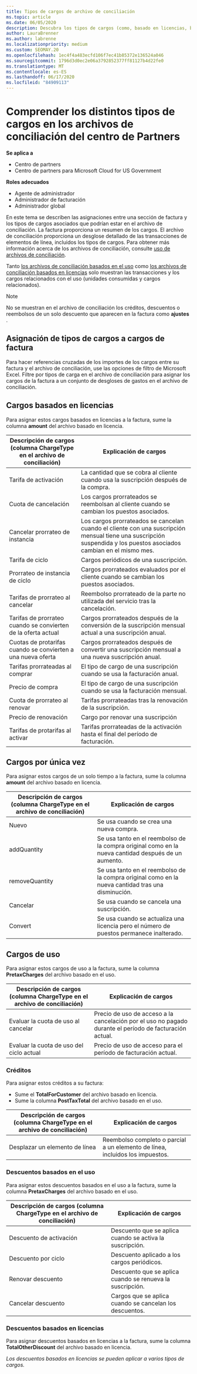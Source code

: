 ```yaml
---
title: Tipos de cargos de archivo de conciliación
ms.topic: article
ms.date: 06/05/2020
description: Descubra los tipos de cargos (como, basado en licencias, basados en el uso, y una sola vez), créditos y descuentos en los archivos de conciliación del centro de Partners.
author: LauraBrenner
ms.author: labrenne
ms.localizationpriority: medium
ms.custom: SEOMAY.20
ms.openlocfilehash: 1ec4f4a483ecfd106f7ec41b85372e136524a046
ms.sourcegitcommit: 1796d3d0ec2e06a3792852377ff81127b4d22fe0
ms.translationtype: MT
ms.contentlocale: es-ES
ms.lasthandoff: 06/17/2020
ms.locfileid: "84909113"
---
```

# <a name="understand-the-different-charge-types-in-partner-center-reconciliation-files"></a>Comprender los distintos tipos de cargos en los archivos de conciliación del centro de Partners

**Se aplica a**

- Centro de partners
- Centro de partners para Microsoft Cloud for US Government

**Roles adecuados**

- Agente de administrador
- Administrador de facturación
- Administrador global

En este tema se describen las asignaciones entre una sección de factura y los tipos de cargos asociados que podrían estar en el archivo de conciliación. La factura proporciona un resumen de los cargos. El archivo de conciliación proporciona un desglose detallado de las transacciones de elementos de línea, incluidos los tipos de cargos. Para obtener más información acerca de los archivos de conciliación, consulte [uso de archivos de conciliación](use-the-reconciliation-files.md).

Tanto [los archivos de conciliación basados en el uso](usage-based-recon-files.md) como [los archivos de conciliación basados en licencias](license-based-recon-files.md) solo muestran las transacciones y los cargos relacionados con el uso (unidades consumidas y cargos relacionados).

> [!NOTE]
> No se muestran en el archivo de conciliación los créditos, descuentos o reembolsos de un solo descuento que aparecen en la factura como **ajustes** .

## <a name="map-charge-types-to-invoice-charges"></a>Asignación de tipos de cargos a cargos de factura

Para hacer referencias cruzadas de los importes de los cargos entre su factura y el archivo de conciliación, use las opciones de filtro de Microsoft Excel. Filtre por tipos de carga en el archivo de conciliación para asignar los cargos de la factura a un conjunto de desgloses de gastos en el archivo de conciliación.

## <a name="license-based-charges"></a>Cargos basados en licencias

Para asignar estos cargos basados en licencias a la factura, sume la columna **amount** del archivo basado en licencia.

| Descripción de cargos (columna ChargeType en el archivo de conciliación) | Explicación de cargos |
| ------------------------------------------------------------- | ------------------ |
| Tarifa de activación | La cantidad que se cobra al cliente cuando usa la suscripción después de la compra. |
| Cuota de cancelación | Los cargos prorrateados se reembolsan al cliente cuando se cambian los puestos asociados. |
| Cancelar prorrateo de instancia | Los cargos prorrateados se cancelan cuando el cliente con una suscripción mensual tiene una suscripción suspendida y los puestos asociados cambian en el mismo mes. |
| Tarifa de ciclo | Cargos periódicos de una suscripción. |
| Prorrateo de instancia de ciclo | Cargos prorrateados evaluados por el cliente cuando se cambian los puestos asociados. |
| Tarifas de prorrateo al cancelar | Reembolso prorrateado de la parte no utilizada del servicio tras la cancelación. |
| Tarifas de prorrateo cuando se convierten de la oferta actual | Cargos prorrateados después de la conversión de la suscripción mensual actual a una suscripción anual. |
| Cuotas de protarifas cuando se convierten a una nueva oferta | Cargos prorrateados después de convertir una suscripción mensual a una nueva suscripción anual. |
| Tarifas prorrateadas al comprar | El tipo de cargo de una suscripción cuando se usa la facturación anual. |
| Precio de compra | El tipo de cargo de una suscripción cuando se usa la facturación mensual. |
| Cuota de prorrateo al renovar | Tarifas prorrateadas tras la renovación de la suscripción. |
| Precio de renovación | Cargo por renovar una suscripción |
| Tarifas de protarifas al activar | Tarifas prorrateadas de la activación hasta el final del período de facturación. |

## <a name="one-time-charges"></a>Cargos por única vez

Para asignar estos cargos de un solo tiempo a la factura, sume la columna **amount** del archivo basado en licencia.

| Descripción de cargos (columna ChargeType en el archivo de conciliación) | Explicación de cargos |
| ------------------------------------------------------------- | ------------------ |
| Nuevo | Se usa cuando se crea una nueva compra. |
| addQuantity | Se usa tanto en el reembolso de la compra original como en la nueva cantidad después de un aumento. |
| removeQuantity | Se usa tanto en el reembolso de la compra original como en la nueva cantidad tras una disminución. |
| Cancelar | Se usa cuando se cancela una suscripción. |
| Convert | Se usa cuando se actualiza una licencia pero el número de puestos permanece inalterado. |

## <a name="usage-charges"></a>Cargos de uso

Para asignar estos cargos de uso a la factura, sume la columna **PretaxCharges** del archivo basado en el uso.

| Descripción de cargos (columna ChargeType en el archivo de conciliación) | Explicación de cargos |
| ------------------------------------------------------------- | ------------------ |
| Evaluar la cuota de uso al cancelar | Precio de uso de acceso a la cancelación por el uso no pagado durante el período de facturación actual. |
| Evaluar la cuota de uso del ciclo actual | Precio de uso de acceso para el período de facturación actual. |

### <a name="credits"></a>Créditos

Para asignar estos créditos a su factura:

- Sume el **TotalForCustomer** del archivo basado en licencia.
- Sume la columna **PostTaxTotal** del archivo basado en el uso.

| Descripción de cargos (columna ChargeType en el archivo de conciliación) | Explicación de cargos |
| ------------------------------------------------------------- | ------------------ |
| Desplazar un elemento de línea | Reembolso completo o parcial a un elemento de línea, incluidos los impuestos. |

### <a name="usage-based-discounts"></a>Descuentos basados en el uso

Para asignar estos descuentos basados en el uso a la factura, sume la columna **PretaxCharges** del archivo basado en el uso.

| Descripción de cargos (columna ChargeType en el archivo de conciliación) | Explicación de cargos |
| ------------------------------------------------------------- | ------------------ |
| Descuento de activación | Descuento que se aplica cuando se activa la suscripción. |
| Descuento por ciclo | Descuento aplicado a los cargos periódicos. |
| Renovar descuento | Descuento que se aplica cuando se renueva la suscripción. |
| Cancelar descuento | Cargos que se aplica cuando se cancelan los descuentos. |

### <a name="license-based-discounts"></a>Descuentos basados en licencias

Para asignar descuentos basados en licencias a la factura, sume la columna **TotalOtherDiscount** del archivo basado en licencia.

*Los descuentos basados en licencias se pueden aplicar a varios tipos de cargos.*
